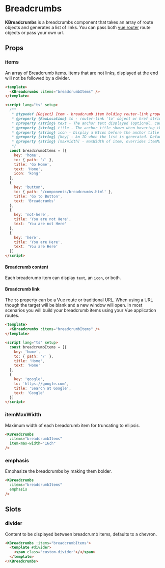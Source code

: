 # Breadcrumbs

**KBreadcrumbs** is a breadcrumbs component that takes an array of route objects and generates a list of links. You can pass both [vue router](https://router.vuejs.org/) route objects or pass your own url.

## Props

### items

An array of Breadcrumb items. Items that are not links, displayed at the end will not be followed by a divider.

<KCard>
  <template #body>
    <KBreadcrumbs :items="internalBreadcrumbItems" />
  </template>
</KCard>

```html
<template>
  <KBreadcrumbs :items="breadcrumbItems" />
</template>

<script lang="ts" setup>
  /**
   * @typedef {Object} Item - breadcrumb item holding router-link properties
   * @property {RawLocation} to - router-link 'to' object or href string
   * @property {string} text - The anchor text displayed (optional, can be used with or without 'icon')
   * @property {string} title - The anchor title shown when hovering the link
   * @property {string} icon - Display a KIcon before the anchor title (optional, can be used with or without 'text')
   * @property {string} [key] - An ID when the list is generated. Defaults to text if not set.
   * @property {string} [maxWidth] - maxWidth of item, overrides itemMaxWidth
   */
  const breadcrumbItems = [{
    key: 'home',
    to: { path: '/' },
    title: 'Go Home',
    text: 'Home',
    icon: 'kong'
  },
  {
    key: 'button',
    to: { path: '/components/breadcrumbs.html' },
    title: 'Go to Button',
    text: 'Breadcrumbs'
  },
  {
    key: 'not-here',
    title: 'You are not Here',
    text: 'You are not Here'
  },
  {
    key: 'here',
    title: 'You are Here',
    text: 'You are Here'
  }]
</script>
```

#### Breadcrumb content

Each breadcrumb item can display `text`, an `icon`, or both.

#### Breadcrumb link

The `to` property can be a Vue route or traditional URL. When using a URL though the target will be blank and a new window will open. In most scenarios you will build your breadcrumb items using your Vue application routes.

<KCard>
  <template #body>
    <KBreadcrumbs :items="externalBreadcrumbItems" />
  </template>
</KCard>

```html
<template>
  <KBreadcrumbs :items="breadcrumbItems" />
</template>

<script lang="ts" setup>
  const breadcrumbItems = [{
    key: 'home',
    to: { path: '/' },
    title: 'Home',
    text: 'Home'
  },
  {
    key: 'google',
    to: 'https://google.com',
    title: 'Search at Google',
    text: 'Google'
  }]
</script>
```

### itemMaxWidth

Maximum width of each breadcrumb item for truncating to ellipsis.

<KCard>
  <template #body>
    <KBreadcrumbs :items="longBreadcrumbs" item-max-width="16ch" />
  </template>
</KCard>

```html
<KBreadcrumbs
  :items="breadcrumbItems"
  item-max-width="16ch"
/>
```

### emphasis

Emphasize the breadcrumbs by making them bolder.

<KCard>
  <template #body>
    <KBreadcrumbs :items="contextualBreadcrumbs" emphasis />
  </template>
</KCard>

```html
<KBreadcrumbs
  :items="breadcrumbItems"
  emphasis
/>
```

## Slots

### divider

Content to be displayed between breadcrumb items, defaults to a chevron.

<KCard>
  <template #body>
    <KBreadcrumbs :items="internalBreadcrumbItems">
      <template #divider>
        <span class="custom-divider">/</span>
      </template>
    </KBreadcrumbs>
  </template>
</KCard>

```html
<KBreadcrumbs :items="breadcrumbItems">
  <template #divider>
    <span class="custom-divider">/</span>
  </template>
</KBreadcrumbs>
```

<script lang="ts">
import { defineComponent } from 'vue'

export default defineComponent({
  data () {
    return {
      internalBreadcrumbItems: [
        {
          key: 'home',
          to: { path: '/' },
          title: 'Go Home',
          text: 'Home',
          icon: 'kong'
        },
        {
          key: 'button',
          to: { path: '/components/breadcrumbs.html' },
          title: 'Go to Button',
          text: 'Breadcrumbs'
        },
        {
          key: 'not-here',
          title: 'You are not Here',
          text: 'You are not Here'
        },
        {
          key: 'here',
          title: 'You are Here',
          text: 'You are Here'
        }
      ],
      externalBreadcrumbItems: [
        {
          key: 'home',
          to: { path: '/' },
          title: 'Go Home',
          text: 'Home'
        },
        {
          key: 'google',
          to: 'https://google.com',
          title: 'Search over at Google',
          text: 'Google'
        }
      ],
      longBreadcrumbs: [
        {
          to: { path: '/' },
          title: 'Overview',
          text: 'Overview'
        },
        {
          to: { path: '/' },
          title: 'Services',
          text: 'Services'
        },
        {
          to: { path: '/' },
          title: 'f67a3ead-dfb9-4ef9-8cda-6646bc4db950',
          text: 'f67a3ead-dfb9-4ef9-8cda-6646bc4db950'
        }
      ],
      contextualBreadcrumbs: [
        {
          to: { path: '/' },
          title: 'Services',
          text: 'Services'
        },
        {
          title: 'My Service',
          text: 'My Service'
        },
      ]
    }
  }
})
</script>

<style lang="scss">
  .custom-divider {
    font-size: 13px;
    font-weight: 300;
    line-height: 14px;
    color: var(--grey-400, var(--kui-color-text-neutral-weak, $kui-color-text-neutral-weak));
  }
</style>
